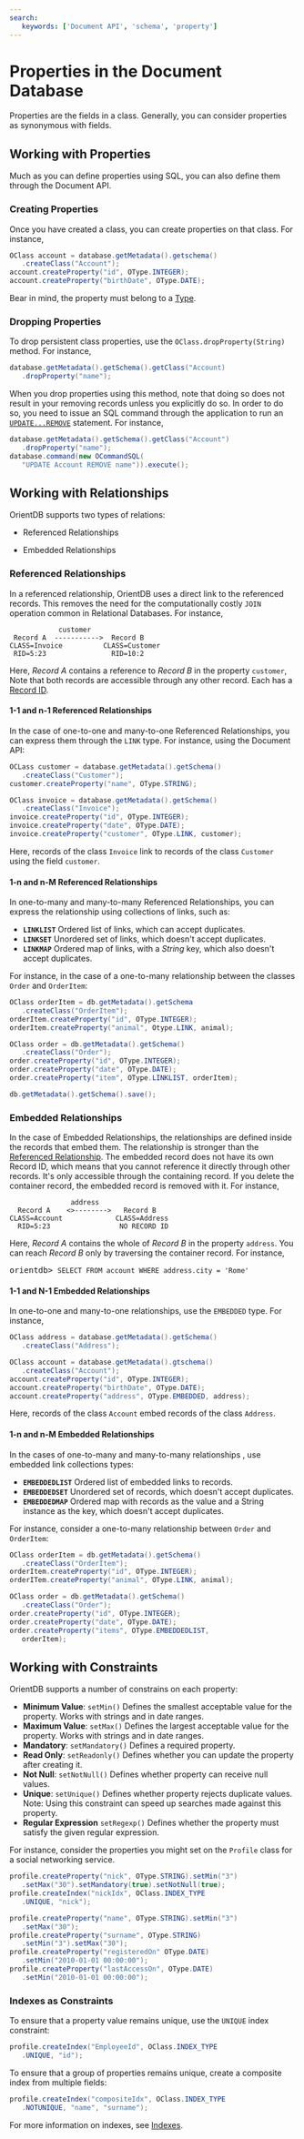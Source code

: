 ```yaml
---
search:
   keywords: ['Document API', 'schema', 'property']
---
```


# Properties in the Document Database

Properties are the fields in a class.  Generally, you can consider properties as synonymous with fields.

## Working with Properties

Much as you can define properties using SQL, you can also define them through the Document API.


### Creating Properties

Once you have created a class, you can create properties on that class.  For instance,

```java
OClass account = database.getMetadata().getschema()
   .createClass("Account");
account.createProperty("id", OType.INTEGER);
account.createProperty("birthDate", OType.DATE);
```

Bear in mind, the property must belong to a [Type](Types.md).


### Dropping Properties

To drop persistent class properties, use the `OClass.dropProperty(String)` method.  For instance,

```java
database.getMetadata().getSchema().getClass("Account)
   .dropProperty("name");
```

When you drop properties using this method, note that doing so does not result in your removing records unless you explicitly do so.  In order to do so, you need to issue an SQL command through the application to run an [`UPDATE...REMOVE`](sql/SQL-Update.md) statement.  For instance,

```java
database.getMetadata().getSchema().getClass("Account")
   .dropProperty("name");
database.command(new OCommandSQL(
   "UPDATE Account REMOVE name")).execute();
```

## Working with Relationships

OrientDB supports two types of relations:

- Referenced Relationships

- Embedded Relationships

### Referenced Relationships

In a referenced relationship, OrientDB uses a direct link to the referenced records.  This removes the need for the computationally costly `JOIN` operation common in Relational Databases.  For instance,

```
            customer
 Record A  ----------->  Record B
CLASS=Invoice          CLASS=Customer
 RID=5:23                RID=10:2
```

Here, *Record A* contains a reference to *Record B* in the property `customer`,  Note that both records are accessible through any other record.  Each has a [Record ID](Concepts.md#record-id).

#### 1-1 and n-1 Referenced Relationships

In the case of one-to-one and many-to-one Referenced Relationships, you can express them through the `LINK` type.  For instance, using the Document API:

```java
OCLass customer = database.getMetadata().getSchema()
   .createClass("Customer");
customer.createProperty("name", OType.STRING);

OClass invoice = database.getMetadata().getSchema()
   .createClass("Invoice");
invoice.createProperty("id", OType.INTEGER);
invoice.createProperty("date", OType.DATE);
invoice.createProperty("customer", OType.LINK, customer);
```

Here, records of the class `Invoice` link to records of the class `Customer` using the field `customer`.


#### 1-n and n-M Referenced Relationships

In one-to-many and many-to-many Referenced Relationships, you can express the relationship using collections of links, such as:

- **`LINKLIST`** Ordered list of links, which can accept duplicates.
- **`LINKSET`** Unordered set of links, which doesn't accept duplicates.
- **`LINKMAP`** Ordered map of links, with a *String* key, which also doesn't accept duplicates.

For instance, in the case of a one-to-many relationship between the classes `Order` and `OrderItem`:

```java
OClass orderItem = db.getMetadata().getSchema
   .createClass("OrderItem");
orderItem.createProperty("id", OType.INTEGER);
orderItem.createProperty("animal", Otype.LINK, animal);

OClass order = db.getMetadata().getSchema()
   .createClass("Order");
order.createProperty("id", OType.INTEGER);
order.createProperty("date", OType.DATE);
order.createProperty("item", OType.LINKLIST, orderItem);

db.getMetadata().getSchema().save();
```



### Embedded Relationships

In the case of Embedded Relationships, the relationships are defined inside the records that embed them.  The relationship is stronger than the [Referenced Relationship](#referenced-relationships).  The embedded record does not have its own Record ID, which means that you cannot reference it directly through other records.  It's only accessible through the containing record.  If you delete the container record, the embedded record is removed with it.  For instance,

```
               address
  Record A    <>-------->   Record B
CLASS=Account             CLASS=Address
  RID=5:23                 NO RECORD ID
```


Here, *Record A* contains the whole of *Record B* in the property `address`.  You can reach *Record B* only by traversing the container record.  For instance,

<pre>
orientdb> <code class="lang-sql userinput">SELECT FROM account WHERE address.city = 'Rome'</code>
</pre>

#### 1-1 and N-1 Embedded Relationships

In one-to-one and many-to-one relationships, use the `EMBEDDED` type.  For instance,

```java
OClass address = database.getMetadata().getSchema()
   .createClass("Address");

OClass account = database.getMetadata().gtschema()
   .createClass("Account");
account.createProperty("id", OType.INTEGER);
account.createProperty("birthDate", OType.DATE);
account.createProperty("address", OType.EMBEDDED, address);
```

Here, records of the class `Account` embed records of the class `Address`.

#### 1-n and n-M Embedded Relationships

In the cases of one-to-many and many-to-many relationships , use embedded link collections types:

- **`EMBEDDEDLIST`** Ordered list of embedded links to records.
- **`EMBEDDEDSET`** Unordered set of records, which doesn't accept duplicates.
- **`EMBEDDEDMAP`** Ordered map with records as the value and a String instance as the key, which doesn't accept duplicates.

For instance, consider a one-to-many relationship between `Order` and `OrderItem`:

```java
OClass orderItem = db.getMetadata().getSchema()
   .createClass("OrderItem");
orderItem.createProperty("id", OType.INTEGER);
orderITem.createProperty("animal", OType.LINK, animal);

OClass order = db.getMetadata().getSchema()
   .createClass("Order");
order.createProperty("id", OType.INTEGER);
order.createProperty("date", OType.DATE);
order.createProperty("items", OType.EMBEDDEDLIST, 
   orderItem);
```

## Working with Constraints

OrientDB supports a number of constrains on each property:

- **Minimum Value**: `setMin()` Defines the smallest acceptable value for the property.  Works with strings and in date ranges.
- **Maximum Value**: `setMax()` Defines the largest acceptable value for the property.  Works with strings and in date ranges.
- **Mandatory**: `setMandatory()` Defines a required property.
- **Read Only**: `setReadonly()` Defines whether you can update the property after creating it.
- **Not Null**: `setNotNull()` Defines whether property can receive null values.
- **Unique**: `setUnique()` Defines whether property rejects duplicate values.  Note: Using this constraint can speed up searches made against this property. 
- **Regular Expression** `setRegexp()` Defines whether the property must satisfy the given regular expression.

For instance, consider the properties you might set on the `Profile` class for a social networking service.

```java
profile.createProperty("nick", OType.STRING).setMin("3")
   .setMax("30").setMandatory(true).setNotNull(true);
profile.createIndex("nickIdx", OClass.INDEX_TYPE
   .UNIQUE, "nick");

profile.createProperty("name", OType.STRING).setMin("3")
   .setMax("30");
profile.createProperty("surname", OType.STRING)
   .setMin("3").setMax("30");
profile.createProperty("registeredOn" OType.DATE)
   .setMin("2010-01-01 00:00:00");
profile.createProperty("lastAccessOn", OType.DATE)
   .setMin("2010-01-01 00:00:00");
```

### Indexes as Constraints


To ensure that a property value remains unique, use the `UNIQUE` index constraint:

```java
profile.createIndex("EmployeeId", OClass.INDEX_TYPE
   .UNIQUE, "id");
```

To ensure that a group of properties remains unique, create a composite index from multiple fields:

```java
profile.createIndex("compositeIdx", OClass.INDEX_TYPE
   .NOTUNIQUE, "name", "surname");
```

For more information on indexes, see [Indexes](Indexes.md).
